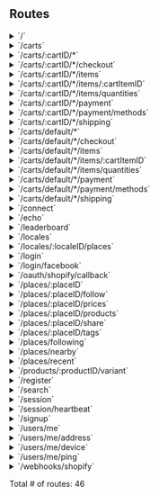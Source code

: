 # 



## Routes

<details>
<summary>`/`</summary>

- [NoCache]()
- [Logger]()
- [Recoverer]()
- [New.func1]()
- **/**
	- _GET_
		- [New.func2.1]()

</details>
<details>
<summary>`/carts`</summary>

- [NoCache]()
- [Logger]()
- [Recoverer]()
- [New.func1]()
- **/carts**
	- **/**
		- _GET_
			- [ListCarts]()
		- _POST_
			- [CreateCart]()

</details>
<details>
<summary>`/carts/:cartID/*`</summary>

- [NoCache]()
- [Logger]()
- [Recoverer]()
- [New.func1]()
- **/carts**
	- **/:cartID**
		- [CartCtx]()
		- **/***
			- **/**
				- _PUT_
					- [UpdateCart]()
				- _DELETE_
					- [ClearCart]()
				- _GET_
					- [GetCart]()

</details>
<details>
<summary>`/carts/:cartID/*/checkout`</summary>

- [NoCache]()
- [Logger]()
- [Recoverer]()
- [New.func1]()
- **/carts**
	- **/:cartID**
		- [CartCtx]()
		- **/***
			- **/checkout**
				- **/**
					- _POST_
						- [CreateCheckout]()
					- _PUT_
						- [UpdateCheckout]()

</details>
<details>
<summary>`/carts/:cartID/*/items`</summary>

- [NoCache]()
- [Logger]()
- [Recoverer]()
- [New.func1]()
- **/carts**
	- **/:cartID**
		- [CartCtx]()
		- **/***
			- **/items**
				- **/**
					- _POST_
						- [CreateCartItem]()

</details>
<details>
<summary>`/carts/:cartID/*/items/:cartItemID`</summary>

- [NoCache]()
- [Logger]()
- [Recoverer]()
- [New.func1]()
- **/carts**
	- **/:cartID**
		- [CartCtx]()
		- **/***
			- **/items**
				- **/:cartItemID**
					- [CartItemCtx]()
					- **/**
						- _GET_
							- [GetCartItem]()
						- _PUT_
							- [UpdateCartItem]()
						- _DELETE_
							- [RemoveCartItem]()

</details>
<details>
<summary>`/carts/:cartID/*/items/quantities`</summary>

- [NoCache]()
- [Logger]()
- [Recoverer]()
- [New.func1]()
- **/carts**
	- **/:cartID**
		- [CartCtx]()
		- **/***
			- **/items**
				- **/quantities**
					- _GET_
						- [CheckQuantities]()

</details>
<details>
<summary>`/carts/:cartID/*/payment`</summary>

- [NoCache]()
- [Logger]()
- [Recoverer]()
- [New.func1]()
- **/carts**
	- **/:cartID**
		- [CartCtx]()
		- **/***
			- **/payment**
				- **/**
					- _POST_
						- [CreatePayment]()

</details>
<details>
<summary>`/carts/:cartID/*/payment/methods`</summary>

- [NoCache]()
- [Logger]()
- [Recoverer]()
- [New.func1]()
- **/carts**
	- **/:cartID**
		- [CartCtx]()
		- **/***
			- **/payment**
				- **/methods**
					- _GET_
						- [ListPaymentMethods]()

</details>
<details>
<summary>`/carts/:cartID/*/shipping`</summary>

- [NoCache]()
- [Logger]()
- [Recoverer]()
- [New.func1]()
- **/carts**
	- **/:cartID**
		- [CartCtx]()
		- **/***
			- **/shipping**
				- **/**
					- _GET_
						- [ListShippingRates]()
					- _PUT_
						- [UpdateShippingMethod]()

</details>
<details>
<summary>`/carts/default/*`</summary>

- [NoCache]()
- [Logger]()
- [Recoverer]()
- [New.func1]()
- **/carts**
	- **/default**
		- [DefaultCartCtx]()
		- **/***
			- **/**
				- _PUT_
					- [UpdateCart]()
				- _DELETE_
					- [ClearCart]()
				- _GET_
					- [GetCart]()

</details>
<details>
<summary>`/carts/default/*/checkout`</summary>

- [NoCache]()
- [Logger]()
- [Recoverer]()
- [New.func1]()
- **/carts**
	- **/default**
		- [DefaultCartCtx]()
		- **/***
			- **/checkout**
				- **/**
					- _POST_
						- [CreateCheckout]()
					- _PUT_
						- [UpdateCheckout]()

</details>
<details>
<summary>`/carts/default/*/items`</summary>

- [NoCache]()
- [Logger]()
- [Recoverer]()
- [New.func1]()
- **/carts**
	- **/default**
		- [DefaultCartCtx]()
		- **/***
			- **/items**
				- **/**
					- _POST_
						- [CreateCartItem]()

</details>
<details>
<summary>`/carts/default/*/items/:cartItemID`</summary>

- [NoCache]()
- [Logger]()
- [Recoverer]()
- [New.func1]()
- **/carts**
	- **/default**
		- [DefaultCartCtx]()
		- **/***
			- **/items**
				- **/:cartItemID**
					- [CartItemCtx]()
					- **/**
						- _PUT_
							- [UpdateCartItem]()
						- _DELETE_
							- [RemoveCartItem]()
						- _GET_
							- [GetCartItem]()

</details>
<details>
<summary>`/carts/default/*/items/quantities`</summary>

- [NoCache]()
- [Logger]()
- [Recoverer]()
- [New.func1]()
- **/carts**
	- **/default**
		- [DefaultCartCtx]()
		- **/***
			- **/items**
				- **/quantities**
					- _GET_
						- [CheckQuantities]()

</details>
<details>
<summary>`/carts/default/*/payment`</summary>

- [NoCache]()
- [Logger]()
- [Recoverer]()
- [New.func1]()
- **/carts**
	- **/default**
		- [DefaultCartCtx]()
		- **/***
			- **/payment**
				- **/**
					- _POST_
						- [CreatePayment]()

</details>
<details>
<summary>`/carts/default/*/payment/methods`</summary>

- [NoCache]()
- [Logger]()
- [Recoverer]()
- [New.func1]()
- **/carts**
	- **/default**
		- [DefaultCartCtx]()
		- **/***
			- **/payment**
				- **/methods**
					- _GET_
						- [ListPaymentMethods]()

</details>
<details>
<summary>`/carts/default/*/shipping`</summary>

- [NoCache]()
- [Logger]()
- [Recoverer]()
- [New.func1]()
- **/carts**
	- **/default**
		- [DefaultCartCtx]()
		- **/***
			- **/shipping**
				- **/**
					- _PUT_
						- [UpdateShippingMethod]()
					- _GET_
						- [ListShippingRates]()

</details>
<details>
<summary>`/connect`</summary>

- [NoCache]()
- [Logger]()
- [Recoverer]()
- [New.func1]()
- **/connect**
	- _GET_
		- [Connect]()

</details>
<details>
<summary>`/echo`</summary>

- [NoCache]()
- [Logger]()
- [Recoverer]()
- [New.func1]()
- **/echo**
	- _POST_
		- [echoPush]()

</details>
<details>
<summary>`/leaderboard`</summary>

- [NoCache]()
- [Logger]()
- [Recoverer]()
- [New.func1]()
- **/leaderboard**
	- _GET_
		- [leaderBoard]()

</details>
<details>
<summary>`/locales`</summary>

- [NoCache]()
- [Logger]()
- [Recoverer]()
- [New.func1]()
- **/locales**
	- **/**
		- _GET_
			- [ListLocale]()

</details>
<details>
<summary>`/locales/:localeID/places`</summary>

- [NoCache]()
- [Logger]()
- [Recoverer]()
- [New.func1]()
- **/locales**
	- **/:localeID**
		- [LocaleCtx]()
		- **/places**
			- _GET_
				- [ListPlaces]()

</details>
<details>
<summary>`/login`</summary>

- [NoCache]()
- [Logger]()
- [Recoverer]()
- [New.func1]()
- **/login**
	- _POST_
		- [EmailLogin]()

</details>
<details>
<summary>`/login/facebook`</summary>

- [NoCache]()
- [Logger]()
- [Recoverer]()
- [New.func1]()
- **/login/facebook**
	- _POST_
		- [FacebookLogin]()

</details>
<details>
<summary>`/oauth/shopify/callback`</summary>

- [NoCache]()
- [Logger]()
- [Recoverer]()
- [New.func1]()
- **/oauth/shopify/callback**
	- _GET_
		- [bitbucket.org/moodie-app/moodie-api/lib/connect.(*Shopify).OAuthCb-fm]()

</details>
<details>
<summary>`/places/:placeID`</summary>

- [NoCache]()
- [Logger]()
- [Recoverer]()
- [New.func1]()
- **/places**
	- **/:placeID**
		- [PlaceCtx]()
		- **/**
			- _GET_
				- [GetPlace]()

</details>
<details>
<summary>`/places/:placeID/follow`</summary>

- [NoCache]()
- [Logger]()
- [Recoverer]()
- [New.func1]()
- **/places**
	- **/:placeID**
		- [PlaceCtx]()
		- **/follow**
			- _POST_
				- [FollowPlace]()
			- _DELETE_
				- [UnfollowPlace]()

</details>
<details>
<summary>`/places/:placeID/prices`</summary>

- [NoCache]()
- [Logger]()
- [Recoverer]()
- [New.func1]()
- **/places**
	- **/:placeID**
		- [PlaceCtx]()
		- **/prices**
			- _GET_
				- [ListProductPrices]()

</details>
<details>
<summary>`/places/:placeID/products`</summary>

- [NoCache]()
- [Logger]()
- [Recoverer]()
- [New.func1]()
- **/places**
	- **/:placeID**
		- [PlaceCtx]()
		- **/products**
			- _GET_
				- [ListProduct]()

</details>
<details>
<summary>`/places/:placeID/share`</summary>

- [NoCache]()
- [Logger]()
- [Recoverer]()
- [New.func1]()
- **/places**
	- **/:placeID**
		- [PlaceCtx]()
		- **/share**
			- _POST_
				- [Share]()

</details>
<details>
<summary>`/places/:placeID/tags`</summary>

- [NoCache]()
- [Logger]()
- [Recoverer]()
- [New.func1]()
- **/places**
	- **/:placeID**
		- [PlaceCtx]()
		- **/tags**
			- _GET_
				- [ListProductTags]()

</details>
<details>
<summary>`/places/following`</summary>

- [NoCache]()
- [Logger]()
- [Recoverer]()
- [New.func1]()
- **/places**
	- **/following**
		- _GET_
			- [ListFollowing]()

</details>
<details>
<summary>`/places/nearby`</summary>

- [NoCache]()
- [Logger]()
- [Recoverer]()
- [New.func1]()
- **/places**
	- **/nearby**
		- _GET_
			- [ListNearby]()

</details>
<details>
<summary>`/places/recent`</summary>

- [NoCache]()
- [Logger]()
- [Recoverer]()
- [New.func1]()
- **/places**
	- **/recent**
		- _GET_
			- [ListRecent]()

</details>
<details>
<summary>`/products/:productID/variant`</summary>

- [NoCache]()
- [Logger]()
- [Recoverer]()
- [New.func1]()
- **/products**
	- **/:productID**
		- [ProductCtx]()
		- **/variant**
			- _GET_
				- [GetVariant]()

</details>
<details>
<summary>`/register`</summary>

- [NoCache]()
- [Logger]()
- [Recoverer]()
- [New.func1]()
- **/register**
	- _POST_
		- [RegisterSignup]()

</details>
<details>
<summary>`/search`</summary>

- [NoCache]()
- [Logger]()
- [Recoverer]()
- [New.func1]()
- **/search**
	- _POST_
		- [(*JwtAuth).Verify.func1]()
		- [SessionCtx]()
		- [UserRefresh]()
		- [OmniSearch]()

</details>
<details>
<summary>`/session`</summary>

- [NoCache]()
- [Logger]()
- [Recoverer]()
- [New.func1]()
- **/session**
	- **/**
		- _DELETE_
			- [Logout]()

</details>
<details>
<summary>`/session/heartbeat`</summary>

- [NoCache]()
- [Logger]()
- [Recoverer]()
- [New.func1]()
- **/session**
	- **/heartbeat**
		- _POST_
			- [PostHeartbeat]()

</details>
<details>
<summary>`/signup`</summary>

- [NoCache]()
- [Logger]()
- [Recoverer]()
- [New.func1]()
- **/signup**
	- _GET_
		- [GetSignupPage]()
	- _POST_
		- [EmailSignup]()

</details>
<details>
<summary>`/users/me`</summary>

- [NoCache]()
- [Logger]()
- [Recoverer]()
- [New.func1]()
- **/users**
	- **/me**
		- [MeCtx]()
		- **/**
			- _GET_
				- [GetUser]()

</details>
<details>
<summary>`/users/me/address`</summary>

- [NoCache]()
- [Logger]()
- [Recoverer]()
- [New.func1]()
- **/users**
	- **/me**
		- [MeCtx]()
		- **/address**
			- **/**
				- _GET_
					- [ListAddresses]()
				- _POST_
					- [CreateAddress]()

</details>
<details>
<summary>`/users/me/device`</summary>

- [NoCache]()
- [Logger]()
- [Recoverer]()
- [New.func1]()
- **/users**
	- **/me**
		- [MeCtx]()
		- **/device**
			- _PUT_
				- [SetDeviceToken]()

</details>
<details>
<summary>`/users/me/ping`</summary>

- [NoCache]()
- [Logger]()
- [Recoverer]()
- [New.func1]()
- **/users**
	- **/me**
		- [MeCtx]()
		- **/ping**
			- _GET_
				- [Ping]()

</details>
<details>
<summary>`/webhooks/shopify`</summary>

- [NoCache]()
- [Logger]()
- [Recoverer]()
- [New.func1]()
- **/webhooks/shopify**
	- _POST_
		- [ShopifyStoreWhCtx]()
		- [WebhookHandler]()

</details>

Total # of routes: 46
